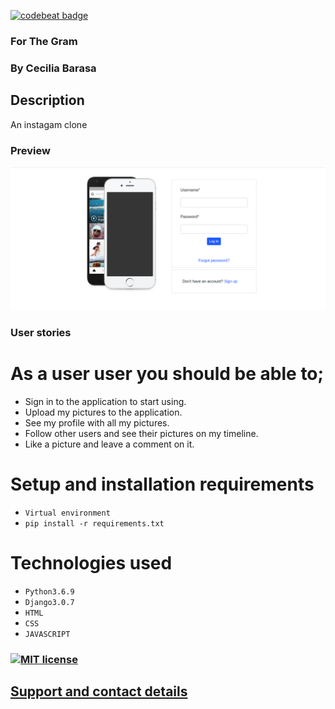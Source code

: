 [![codebeat badge](https://codebeat.co/badges/db89e8c7-b23a-4b9b-8ceb-f5f157ca602d)](https://codebeat.co/projects/github-com-cecibarasa-for-the-gram-master)

### For The Gram

### By Cecilia Barasa

## Description
An instagam clone

### Preview
![](Screens.png)

### User stories
# As a user user you should be able to;
* Sign in to the application to start using.
* Upload my pictures to the application.
* See my profile with all my pictures.
* Follow other users and see their pictures on my timeline.
* Like a picture and leave a comment on it.

# Setup and installation requirements
* `Virtual environment`
* `pip install -r requirements.txt`

# Technologies used
* `Python3.6.9`
* `Django3.0.7`
* `HTML`
* `CSS`
* `JAVASCRIPT`

### [![MIT license](https://img.shields.io/badge/License-MIT-blue.svg)](https://github.com/cecibarasa/For-The-Gram/blob/master/LICENSE.md)

## [Support and contact details](https://www.linkedin.com/in/cecilia-barasa-4a8311195/)
